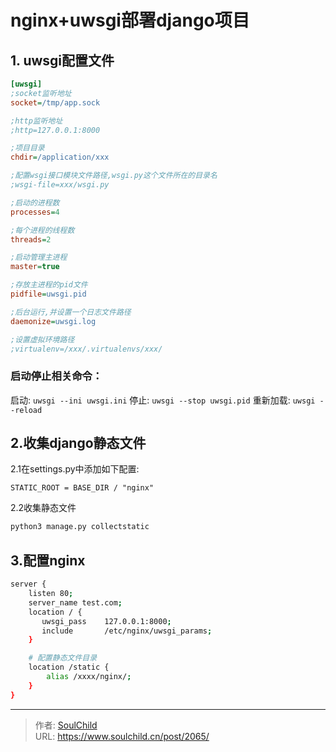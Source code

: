 # nginx+uwsgi部署django项目

<!--more-->
## 1. uwsgi配置文件
```ini
[uwsgi]
;socket监听地址
socket=/tmp/app.sock

;http监听地址
;http=127.0.0.1:8000

;项目目录
chdir=/application/xxx

;配置wsgi接口模块文件路径,wsgi.py这个文件所在的目录名
;wsgi-file=xxx/wsgi.py

;启动的进程数
processes=4

;每个进程的线程数
threads=2

;启动管理主进程
master=true

;存放主进程的pid文件
pidfile=uwsgi.pid

;后台运行,并设置一个日志文件路径
daemonize=uwsgi.log

;设置虚拟环境路径
;virtualenv=/xxx/.virtualenvs/xxx/


```

### 启动停止相关命令：

启动: `uwsgi --ini uwsgi.ini`
停止: `uwsgi --stop uwsgi.pid`
重新加载: `uwsgi --reload`


## 2.收集django静态文件
2.1在settings.py中添加如下配置:

`STATIC_ROOT = BASE_DIR / "nginx"`

2.2收集静态文件
```bash
python3 manage.py collectstatic
```


## 3.配置nginx
```bash
server {
    listen 80;
    server_name test.com;
    location / {
       uwsgi_pass    127.0.0.1:8000;
       include       /etc/nginx/uwsgi_params;
    }

    # 配置静态文件目录
    location /static {
        alias /xxxx/nginx/;
    }
}

```








---

> 作者: [SoulChild](https://www.soulchild.cn)  
> URL: https://www.soulchild.cn/post/2065/  

